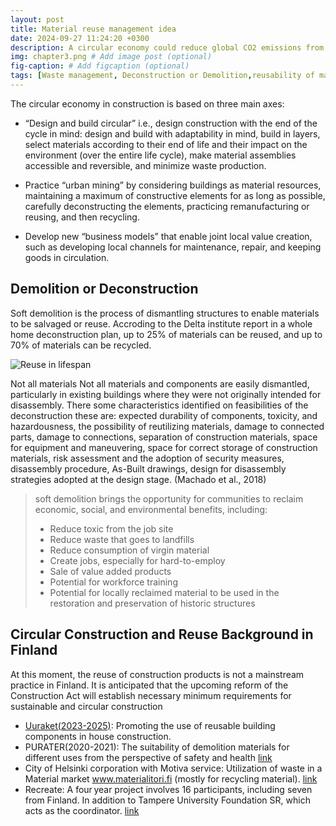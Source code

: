 ```yaml
---
layout: post
title: Material reuse management idea
date: 2024-09-27 11:24:20 +0300
description: A circular economy could reduce global CO2 emissions from building materials by 38% in 2050 by reducing demand for steel, aluminum, cement, and plastic. It could also make the sector more resilient to supply chain disruptions and price volatility of raw materials. (Romnée et al., 2020). # Add post description (optional)
img: chapter3.png # Add image post (optional)
fig-caption: # Add figcaption (optional)
tags: [Waste management, Deconstruction or Demolition,reusability of material, Reuse Background in Finland]
---
```

 The circular economy in construction is based on three main axes: 

* “Design and build circular” i.e., design construction with the end of the cycle in mind: design and build with adaptability in mind, build in layers, select materials according to their end of life and their impact on the environment (over the entire life cycle), make material assemblies accessible and reversible, and minimize waste production. 

* Practice “urban mining” by considering buildings as material resources, maintaining a maximum of constructive elements for as long as possible,  carefully deconstructing the elements, practicing remanufacturing or reusing, and then recycling. 

* Develop new “business models” that enable joint local value creation, such as developing local channels for maintenance, repair, and keeping goods in circulation. 


## Demolition or Deconstruction
  Soft demolition is the process of dismantling structures to enable materials to be salvaged or reuse. Accroding to the Delta institute report in a whole home deconstruction plan, up to 25% of materials can be reused, and up to 70% of materials can be recycled.

![Reuse in lifespan]({{site.baseurl}}/assets/img/reuseinlifespan.png)

Not all materials Not all materials and components are easily dismantled, particularly in existing buildings where they were not originally intended for disassembly.
There some characteristics identified on feasibilities of the deconstruction these are: expected 
durability of components, toxicity, and hazardousness, the possibility of reutilizing materials, 
damage to connected parts, damage to connections, separation of construction materials, space for 
equipment and maneuvering, space for correct storage of construction materials, risk assessment and the 
adoption of security measures, disassembly procedure, As-Built drawings, design for disassembly strategies 
adopted at the design stage. (Machado et al., 2018)   

> soft demolition brings the opportunity for communities to reclaim economic, social, and environmental benefits, including: 
>-	Reduce toxic from the job site
>-	Reduce waste that goes to landfills
>-	Reduce consumption of virgin material
>-	Create jobs, especially for hard-to-employ
>-	Sale of value added products
>-	Potential for workforce training
>-	Potential for locally reclaimed material to be used in the restoration and   preservation of historic structures

## Circular Construction and Reuse Background in Finland
At this moment, the reuse of construction products is not a mainstream practice in Finland.
It is anticipated that the upcoming reform of the Construction Act will establish necessary minimum 
requirements for sustainable and circular construction
* [Uuraket(2023-2025)](https://www.rts.fi/project/uudelleenkaytettavien-rakennusosien-kayton-edistaminen-talonrakentamisessa-uuraket-hanke/): Promoting the use of reusable building components in house construction.
* PURATER(2020-2021): The suitability of demolition  materials for  different uses  from the perspective of safety and health [link](https://www.ttl.fi/en/research/projects/suitability-demolition-materials-different-applications-terms-safety-and-health-purater)
* City of Helsinki corporation with Motiva service: Utilization of waste in a Material market www.materialitori.fi (mostly for recycling material). [link](https://testbed.hel.fi/en/circular-economy/)
* Recreate: A four year project involves 16 participants, including seven from Finland. In addition to Tampere University Foundation SR, which acts as the coordinator. [link](https://ec.europa.eu/research/participants/documents/downloadPublic?documentIds=080166e5df40fd2a&appId=PPGMS)


